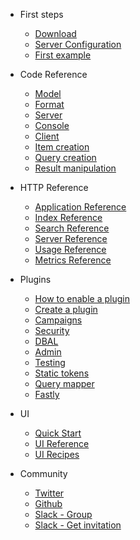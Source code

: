 - First steps
    - [Download](download.md)
    - [Server Configuration](server-configuration.md)
    - [First example](first-example.md)

- Code Reference
    - [Model](code-reference/model.md)
    - [Format](code-reference/format.md)
    - [Server](code-reference/server.md)
    - [Console](code-reference/console.md)
    - [Client](code-reference/client.md)
    - [Item creation](code-reference/item-creation.md)
    - [Query creation](code-reference/query-creation.md)
    - [Result manipulation](code-reference/result-manipulation.md)
    
- HTTP Reference
    - [Application Reference](http-reference/application-reference.md)
    - [Index Reference](http-reference/index-reference.md)
    - [Search Reference](http-reference/search-reference.md)
    - [Server Reference](http-reference/server-reference.md)
    - [Usage Reference](http-reference/usage-reference.md)
    - [Metrics Reference](http-reference/metrics-reference.md)

- Plugins
    - [How to enable a plugin](plugin/how-to-enable-a-plugin.md)
    - [Create a plugin](plugin/create-a-plugin.md)
    - [Campaigns](plugin/campaigns.md)
    - [Security](plugin/security.md)
    - [DBAL](plugin/dbal.md)
    - [Admin](plugin/admin.md)
    - [Testing](plugin/testing.md)
    - [Static tokens](plugin/static-tokens.md)
    - [Query mapper](plugin/query-mapper.md)
    - [Fastly](plugin/fastly.md)

- UI
    - [Quick Start](ui/quickstart.md)
    - [UI Reference](ui/reference.md)
    - [UI Recipes](ui/recipes.md)

- Community
    - [Twitter](https://twitter.com/apisearchio)
    - [Github](https://github.com/apisearch-io)
    - [Slack - Group](https://apisearch.slack.com)
    - [Slack - Get invitation](https://apisearch-slack.herokuapp.com/)